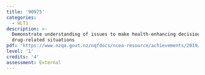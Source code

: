 ```yaml
---
title: '90975'
categories:
  - HLT1
description: >-
  Demonstrate understanding of issues to make health-enhancing decisions in
  drug-related situations
pdf: 'https://www.nzqa.govt.nz/nqfdocs/ncea-resource/achievements/2019/as90975.pdf'
level: '1'
credits: '4'
assessment: External
---
```


